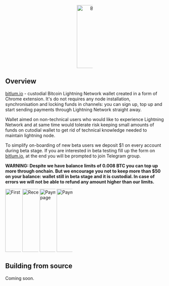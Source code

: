 <p align="center">
<a href="https://bitlum.io"><img src="https://i.imgur.com/dwhqCgZ.png" alt="Bitlum, get it now at bitlum.io" style="max-width:10%;" width="200"></a>
</p>

## Overview

[bitlum.io](https://bitlum.io) - custodial Bitcoin Lightning Network wallet created in a form of Chrome extension. It's do not requires any node installation, synchronisation and locking funds in channels: you can sign up, top up and start sending payments through Lightning Network straight away.

Wallet aimed on non-technical users who would like to experience Lightning Network and at same time would tolerate risk keeping small amounts of funds on cutodial wallet to get rid of technical knowledge needed to maintain lightning node.

To simplify on-boarding of new beta users we deposit $1 on every account during beta stage. If you are interested in beta testing fill up the form on [bitlum.io](https://bitlum.io), at the end you will be prompted to join Telegram group.

**WARNING: Despite we have balance limits of 0.008 BTC you can top up more through onchain. But we encourage you not to keep more than $50 on your balance: wallet still in beta stage and it is custodial. In case of errors we will not be able to refund any amount higher than our limits.**

<p align="left">
<a href="https://bitlum.io"><img src="https://i.imgur.com/QDmvwaM.png" alt="First beta tester page" style="max-width:10%;" width="200"></a>
<a href="https://bitlum.io"><img src="https://i.imgur.com/H0xD95c.png" alt="Receive funds page" style="max-width:10%;" width="200"></a>
<a href="https://bitlum.io"><img src="https://i.imgur.com/GnY1bW8.png" alt="Payment confirmation page" style="max-width:10%;" width="200"></a>
<a href="https://bitlum.io"><img src="https://i.imgur.com/m3nyjQv.png" alt="Payment list page" style="max-width:10%;" width="200"></a>
</p>

## Building from source

Coming soon. 
